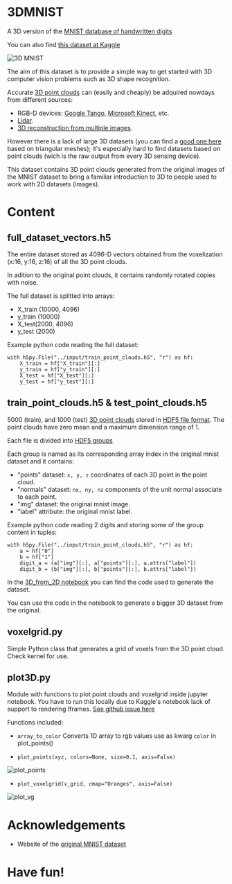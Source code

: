 # 3DMNIST

A 3D version of the [MNIST database of handwritten digits](http://yann.lecun.com/exdb/mnist/)

You can also find [this dataset at Kaggle](https://www.kaggle.com/daavoo/3d-mnist)

![3D MNIST](data/3Dmnist.png)

The aim of this dataset is to provide a simple way to get started with 3D computer vision problems such as 3D shape recognition.

Accurate [3D point clouds](https://en.wikipedia.org/wiki/Point_cloud) can (easily and cheaply) be adquired nowdays from different sources:

- RGB-D devices: [Google Tango](http://get.google.com/tango/), [Microsoft Kinect](https://developer.microsoft.com/en-us/windows/kinect), etc.
- [Lidar](https://en.wikipedia.org/wiki/Lidar).
- [3D reconstruction from multiple images](https://en.wikipedia.org/wiki/3D_reconstruction_from_multiple_images).

However there is a lack of large 3D datasets (you can find a [good one here](http://shapenet.cs.stanford.edu/) based on triangular meshes); it's especially hard  to find datasets based on point clouds (wich is the raw output from every 3D sensing device).

This dataset contains 3D point clouds generated from the original images of the MNIST dataset to bring a familiar introduction to 3D to people used to work with 2D datasets (images).

# Content
## full_dataset_vectors.h5

The entire dataset stored as 4096-D vectors obtained from the voxelization (x:16, y:16, z:16) of all the 3D point clouds.

In adition to the original point clouds, it contains randomly rotated copies with noise.

The full dataset is splitted into arrays:

- X_train (10000, 4096)
- y_train (10000)
- X_test(2000, 4096)
- y_test (2000)

Example python code reading the full dataset:

    with h5py.File("../input/train_point_clouds.h5", "r") as hf:    
        X_train = hf["X_train"][:]
        y_train = hf["y_train"][:]    
        X_test = hf["X_test"][:]  
        y_test = hf["y_test"][:]  

## train_point_clouds.h5 & test_point_clouds.h5

5000 (train),  and 1000 (test) [3D point clouds](https://en.wikipedia.org/wiki/Point_cloud) stored in [HDF5 file format](https://support.hdfgroup.org/HDF5/whatishdf5.html). The point clouds have zero mean and a maximum dimension range of 1.

Each file is divided into [HDF5 groups](https://support.hdfgroup.org/HDF5/Tutor/fileorg.html)

Each group is named as its corresponding array index in the original mnist dataset and it contains:

- "points" dataset: `x, y, z` coordinates of each 3D point in the point cloud.
- "normals" dataset: `nx, ny, nz` components of the unit normal associate to each point.
- "img" dataset: the original mnist image.
- "label" attribute: the original mnist label.

Example python code reading 2 digits and storing some of the group content in tuples:

    with h5py.File("../input/train_point_clouds.h5", "r") as hf:    
        a = hf["0"]
        b = hf["1"]    
        digit_a = (a["img"][:], a["points"][:], a.attrs["label"]) 
        digit_b = (b["img"][:], b["points"][:], b.attrs["label"]) 

In the [3D_from_2D notebook](http://nbviewer.jupyter.org/github/daavoo/3DMNIST/blob/master/3D_from_2D.ipynb) you can find the code used to generate the dataset.

You can use the code in the notebook to generate a bigger 3D dataset from the original.
 
## voxelgrid.py
Simple Python class that generates a grid of voxels from the 3D point cloud. Check kernel for use.

## plot3D.py
Module with functions to plot point clouds and voxelgrid inside jupyter notebook.
You have to run this locally due to Kaggle's notebook lack of support to rendering Iframes. [See github issue here](https://github.com/Kaggle/docker-python/issues/36)

Functions included:

- `array_to_color`
Converts 1D array to rgb values use as kwarg `color` in plot_points()

- `plot_points(xyz, colors=None, size=0.1, axis=False)`

![plot_points][2]

- `plot_voxelgrid(v_grid, cmap="Oranges", axis=False)`

![plot_vg][3]

# Acknowledgements

- Website of the [original MNIST dataset](http://yann.lecun.com/exdb/mnist/)


# Have fun!
  [2]: https://raw.githubusercontent.com/daavoo/3DMNIST/master/data/plot_points.gif
  [3]: https://raw.githubusercontent.com/daavoo/3DMNIST/master/data/plot_vg.gif
